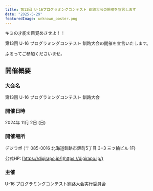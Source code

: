 ```yaml
---
title: 第13回 U-16プログラミングコンテスト 釧路大会の開催を宣言します
date: "2025-5-29"
featuredImage: unknown_poster.png
---
```


キミの才能を目覚めさせよ！！

第13回 U-16 プログラミングコンテスト 釧路大会の開催を宣言いたします。

ふるってご参加くださいませ。

## 開催概要

### 大会名

第13回 U-16 プログラミングコンテスト 釧路大会

### 開催日時

2024年 11月 2日 (日)

### 開催場所

デジラポ (〒 085-0016 北海道釧路市錦町5丁目 3−3 三ツ輪ビル 1F)

公式HP: [https://digirapo.jp/](https://digirapo.jp/)

### 主催

U-16 プログラミングコンテスト釧路大会実行委員会
